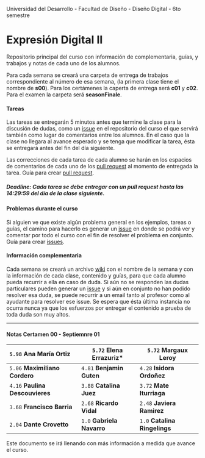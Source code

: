 Universidad del Desarrollo - Facultad de Diseño - Diseño Digital - 6to semestre

# Expresión Digital II

Repositorio principal del curso con información de complementaria, guías, y trabajos y notas de cada uno de los alumnos.  

Para cada semana se creará una carpeta de entrega de trabajos correspondiente al número de esa semana, (la primera clase tiene el nombre de **s00**). Para los certámenes la caperta de entrega será **c01** y **c02**. Para el examen la carpeta será **seasonFinale**. 



#### Tareas

Las tareas se entregarán 5 minutos antes que termine la clase para la discusión de dudas, como un [issue](https://github.com/nicotron/ed222016/issues) en el repositorio del curso el que servirá también como lugar de comentarios entre los alumnos. En el caso que la clase no llegara al avance esperado y se tenga que modificar la tarea, ésta se entregará antes del fin del día siguiente. 

Las correcciones de cada tarea de cada alumno se harán en los espacios de comentarios de cada uno de los [pull request](https://github.com/nicotron/ed222016/pulls) al momento de entregada la tarea. Guía para crear [pull request](https://help.github.com/articles/creating-a-pull-request/).

##### Deadline: Cada tarea se debe entregar con un pull request hasta las 14:29:59 del día de la clase siguiente. 



#### Problemas durante el curso

Si alguien ve que existe algún problema general en los ejemplos, tareas o guías, el camino para hacerlo es generar un [issue](https://github.com/nicotron/ed222016/issues) en donde se podrá ver y comentar por todo el curso con el fin de resolver el problema en conjunto. Guía para crear [issues](https://help.github.com/articles/creating-an-issue/).



#### Información complementaria

Cada semana se creará un archivo [wiki](https://github.com/nicotron/ed222016/wiki) con el nombre de la semana y con la información de cada clase, contenido y guías, para que cada alumno pueda recurrir a ella en caso de duda. Si aún no se responden las dudas particulares pueden generar un [issue](https://github.com/nicotron/ed222016/issues) y si aún en conjunto no han podido resolver esa duda, se puede recurrir a un email tanto al profesor como al ayudante para resolver ese issue. Se espera que ésta última instancia no ocurra nunca ya que los esfuerzos por entregar el contenido a prueba de toda duda son muy altos.

------
#### Notas Certamen 00 - Septiemnre 01

| `5.98` Ana María Ortiz          | `5.72` Elena Errazuriz\*    | `5.72` **Margaux Leroy**     |
| :------------------------------ | -------------------------- | ----------------------------- |
| `5.06` **Maximiliano Cordero**  | `4.81` **Benjamin Guten**  | `4.28` **Isidora Ordoñez**    |
| `4.16` **Paulina Descouvieres** | `3.88` **Catalina Juez**   | `3.72` **Mate Iturriaga**     |
| `3.68` **Francisco Barria**     | `2.68` **Ricardo Vidal**   | `2.48` **Javiera Ramirez**    |
| `2.04`  **Dante Crovetto**      | `1.0` **Gabriela Navarro** | `1.0` **Catalina Ringelings** |




Este documento se irá llenando con más información a medida que avance el curso.
